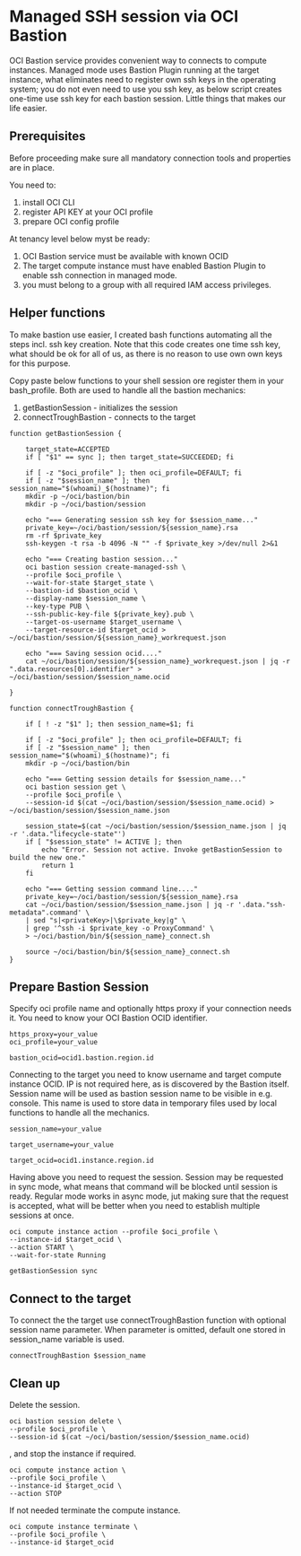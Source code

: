 # Managed SSH session via OCI Bastion

OCI Bastion service provides convenient way to connects to compute instances. Managed mode uses Bastion Plugin running at the target instance, what eliminates need to register own ssh keys in the operating system; you do not even need to use you ssh key, as below script creates one-time use ssh key for each bastion session. Little things that makes our life easier.

## Prerequisites  
Before proceeding make sure all mandatory connection tools and properties are in place. 

You need to:
1. install OCI CLI
2. register API KEY at your OCI profile
3. prepare OCI config profile

At tenancy level below myst be ready:
1. OCI Bastion service must be available with known OCID 
2. The target compute instance must have enabled Bastion Plugin to enable ssh connection in managed mode.
3. you must belong to a group with all required IAM access privileges.

## Helper functions
To make bastion use easier, I created bash functions automating all the steps incl. ssh key creation. Note that this code creates one time ssh key, what should be ok for all of us, as there is no reason to use own own keys for this purpose.

Copy paste below functions to your shell session ore register them in your bash_profile. Both are used to handle all the bastion mechanics:
1. getBastionSession - initializes the session
2. connectTroughBastion - connects to the target

```
function getBastionSession {

    target_state=ACCEPTED 
    if [ "$1" == sync ]; then target_state=SUCCEEDED; fi

    if [ -z "$oci_profile" ]; then oci_profile=DEFAULT; fi
    if [ -z "$session_name" ]; then session_name="$(whoami)_$(hostname)"; fi
    mkdir -p ~/oci/bastion/bin
    mkdir -p ~/oci/bastion/session

    echo "=== Generating session ssh key for $session_name..."
    private_key=~/oci/bastion/session/${session_name}.rsa
    rm -rf $private_key
    ssh-keygen -t rsa -b 4096 -N "" -f $private_key >/dev/null 2>&1

    echo "=== Creating bastion session..."
    oci bastion session create-managed-ssh \
    --profile $oci_profile \
    --wait-for-state $target_state \
    --bastion-id $bastion_ocid \
    --display-name $session_name \
    --key-type PUB \
    --ssh-public-key-file ${private_key}.pub \
    --target-os-username $target_username \
    --target-resource-id $target_ocid > ~/oci/bastion/session/${session_name}_workrequest.json 

    echo "=== Saving session ocid...."
    cat ~/oci/bastion/session/${session_name}_workrequest.json | jq -r ".data.resources[0].identifier" > ~/oci/bastion/session/$session_name.ocid

}

function connectTroughBastion {

    if [ ! -z "$1" ]; then session_name=$1; fi

    if [ -z "$oci_profile" ]; then oci_profile=DEFAULT; fi
    if [ -z "$session_name" ]; then session_name="$(whoami)_$(hostname)"; fi
    mkdir -p ~/oci/bastion/bin

    echo "=== Getting session details for $session_name..."
    oci bastion session get \
    --profile $oci_profile \
    --session-id $(cat ~/oci/bastion/session/$session_name.ocid) > ~/oci/bastion/session/$session_name.json

    session_state=$(cat ~/oci/bastion/session/$session_name.json | jq -r '.data."lifecycle-state"')
    if [ "$session_state" != ACTIVE ]; then
        echo "Error. Session not active. Invoke getBastionSession to build the new one."
        return 1
    fi

    echo "=== Getting session command line...."
    private_key=~/oci/bastion/session/${session_name}.rsa
    cat ~/oci/bastion/session/$session_name.json | jq -r '.data."ssh-metadata".command' \
    | sed "s|<privateKey>|\$private_key|g" \
    | grep '^ssh -i $private_key -o ProxyCommand' \
    > ~/oci/bastion/bin/${session_name}_connect.sh

    source ~/oci/bastion/bin/${session_name}_connect.sh
}
```

## Prepare Bastion Session
Specify oci profile name and optionally https proxy if your connection needs it. You need to know your OCI Bastion OCID identifier. 

```
https_proxy=your_value
oci_profile=your_value

bastion_ocid=ocid1.bastion.region.id
```

Connecting to the target you need to know username and target compute instance OCID. IP is not required here, as is discovered by the Bastion itself. Session name will be used as bastion session name to be visible in e.g. console. This name is used to store data in temporary files used by local functions to handle all the mechanics.

```
session_name=your_value

target_username=your_value

target_ocid=ocid1.instance.region.id
```

Having above you need to request the session. Session may be requested in sync mode, what means that command will be blocked until session is ready. Regular mode works in async mode, jut making sure that the request is accepted, what will be better when you need to establish multiple sessions at once.

```
oci compute instance action --profile $oci_profile \
--instance-id $target_ocid \
--action START \
--wait-for-state Running

getBastionSession sync
```

## Connect to the target
To connect the the target use connectTroughBastion function with optional session name parameter. When parameter is omitted, default one stored in session_name variable is used.

```
connectTroughBastion $session_name
```

## Clean up
Delete the session.

```
oci bastion session delete \
--profile $oci_profile \
--session-id $(cat ~/oci/bastion/session/$session_name.ocid)
```

, and stop the instance if required.

```
oci compute instance action \
--profile $oci_profile \
--instance-id $target_ocid \
--action STOP
```

If not needed terminate the compute instance.

```
oci compute instance terminate \
--profile $oci_profile \
--instance-id $target_ocid
```
